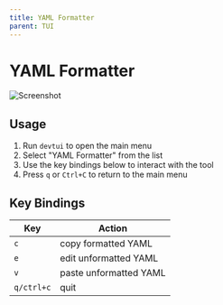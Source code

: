 ```yaml
---
title: YAML Formatter
parent: TUI
---
```


# YAML Formatter

![Screenshot](/assets/img/tui/yaml.png)

## Usage

1. Run `devtui` to open the main menu
2. Select "YAML Formatter" from the list
3. Use the key bindings below to interact with the tool
4. Press `q` or `Ctrl+C` to return to the main menu

## Key Bindings

| Key | Action |
|-----|--------|
| `c` | copy formatted YAML |
| `e` | edit unformatted YAML |
| `v` | paste unformatted YAML |
| `q/ctrl+c` | quit |



